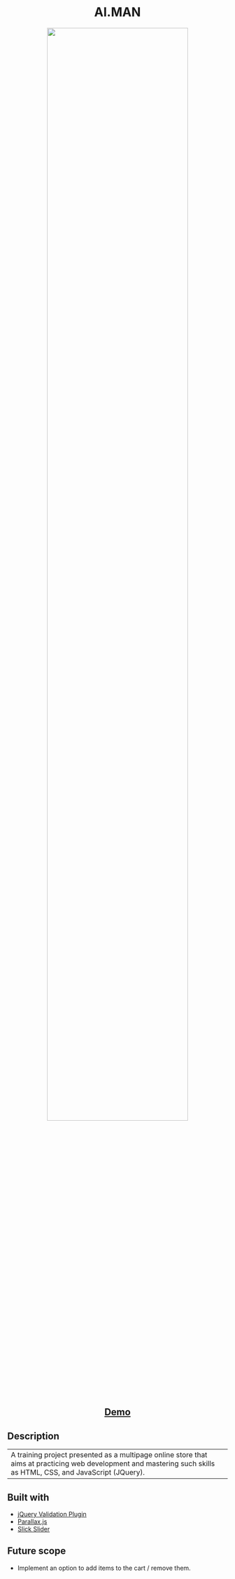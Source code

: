 <h1 align="center">AI.MAN</h1>

<p align="center"><img src="./img/readme/mockup-1.jpg" width="80%"></p>

<h2 align="center"><a  href="https://akkeluck.github.io/womazing-shop/index.html">Demo</a></h2>

## Description
<table>
<tr>
<td>
  A training project presented as a multipage online store that aims at practicing web development and mastering such skills as HTML, CSS, and JavaScript (JQuery).
</td>
</tr>
</table>

## Built with 

- [jQuery Validation Plugin](https://jqueryvalidation.org/)
- [Parallax.js](https://matthew.wagerfield.com/parallax/)
- [Slick Slider](https://kenwheeler.github.io/slick/)

## Future scope

- Implement an option to add items to the cart / remove them.
